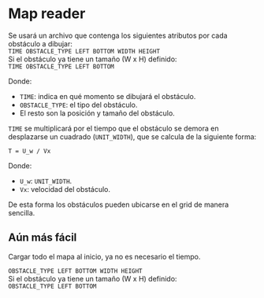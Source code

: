 # Map reader

Se usará un archivo que contenga los siguientes atributos por cada obstáculo a dibujar:  
`TIME OBSTACLE_TYPE LEFT BOTTOM WIDTH HEIGHT`  
Si el obstáculo ya tiene un tamaño (W x H) definido:  
`TIME OBSTACLE_TYPE LEFT BOTTOM `

Donde:  
* `TIME`: indica en qué momento se dibujará el obstáculo.
* `OBSTACLE_TYPE`: el tipo del obstáculo.
* El resto son la posición y tamaño del obstáculo.

`TIME` se multiplicará por el tiempo que el obstáculo se demora en desplazarse un cuadrado (`UNIT_WIDTH`), que se calcula de la siguiente forma:  

`T = U_w / Vx`  

Donde:
* `U_w`: `UNIT_WIDTH`.
* `Vx`: velocidad del obstáculo.

De esta forma los obstáculos pueden ubicarse en el grid de manera sencilla.

## Aún más fácil

Cargar todo el mapa al inicio, ya no es necesario el tiempo.

`OBSTACLE_TYPE LEFT BOTTOM WIDTH HEIGHT`  
Si el obstáculo ya tiene un tamaño (W x H) definido:  
`OBSTACLE_TYPE LEFT BOTTOM `


